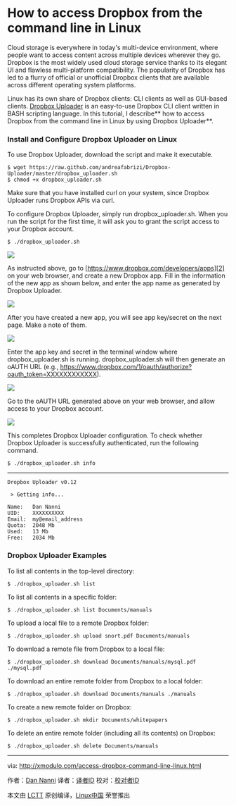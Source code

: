 How to access Dropbox from the command line in Linux
================================================================================
Cloud storage is everywhere in today's multi-device environment, where people want to access content across multiple devices wherever they go. Dropbox is the most widely used cloud storage service thanks to its elegant UI and flawless multi-platform compatibility. The popularity of Dropbox has led to a flurry of official or unofficial Dropbox clients that are available across different operating system platforms.

Linux has its own share of Dropbox clients: CLI clients as well as GUI-based clients. [Dropbox Uploader][1] is an easy-to-use Dropbox CLI client written in BASH scripting language. In this tutorial, I describe** how to access Dropbox from the command line in Linux by using Dropbox Uploader**.

### Install and Configure Dropbox Uploader on Linux ###

To use Dropbox Uploader, download the script and make it executable.

    $ wget https://raw.github.com/andreafabrizi/Dropbox-Uploader/master/dropbox_uploader.sh
    $ chmod +x dropbox_uploader.sh

Make sure that you have installed curl on your system, since Dropbox Uploader runs Dropbox APIs via curl.

To configure Dropbox Uploader, simply run dropbox_uploader.sh. When you run the script for the first time, it will ask you to grant the script access to your Dropbox account.

    $ ./dropbox_uploader.sh

![](https://c2.staticflickr.com/6/5739/22860931599_10c08ff15f_c.jpg)

As instructed above, go to [https://www.dropbox.com/developers/apps][2] on your web browser, and create a new Dropbox app. Fill in the information of the new app as shown below, and enter the app name as generated by Dropbox Uploader.

![](https://c2.staticflickr.com/6/5745/22932921350_4123d2dbee_c.jpg)

After you have created a new app, you will see app key/secret on the next page. Make a note of them.

![](https://c1.staticflickr.com/1/736/22932962610_7db51aa718_c.jpg)

Enter the app key and secret in the terminal window where dropbox_uploader.sh is running. dropbox_uploader.sh will then generate an oAUTH URL (e.g., https://www.dropbox.com/1/oauth/authorize?oauth_token=XXXXXXXXXXXX).

![](https://c1.staticflickr.com/1/563/22601635533_423738baed_c.jpg)

Go to the oAUTH URL generated above on your web browser, and allow access to your Dropbox account.

![](https://c1.staticflickr.com/1/675/23202598606_6110c1a31b_c.jpg)

This completes Dropbox Uploader configuration. To check whether Dropbox Uploader is successfully authenticated, run the following command.

    $ ./dropbox_uploader.sh info

----------

    Dropbox Uploader v0.12
    
     > Getting info... 
    
    Name:	Dan Nanni
    UID:	XXXXXXXXXX
    Email:	my@email_address
    Quota:	2048 Mb
    Used:	13 Mb
    Free:	2034 Mb

### Dropbox Uploader Examples ###

To list all contents in the top-level directory:

    $ ./dropbox_uploader.sh list

To list all contents in a specific folder:

    $ ./dropbox_uploader.sh list Documents/manuals

To upload a local file to a remote Dropbox folder:

    $ ./dropbox_uploader.sh upload snort.pdf Documents/manuals

To download a remote file from Dropbox to a local file:

    $ ./dropbox_uploader.sh download Documents/manuals/mysql.pdf ./mysql.pdf

To download an entire remote folder from Dropbox to a local folder:

    $ ./dropbox_uploader.sh download Documents/manuals ./manuals

To create a new remote folder on Dropbox:

    $ ./dropbox_uploader.sh mkdir Documents/whitepapers

To delete an entire remote folder (including all its contents) on Dropbox:

    $ ./dropbox_uploader.sh delete Documents/manuals

--------------------------------------------------------------------------------

via: http://xmodulo.com/access-dropbox-command-line-linux.html

作者：[Dan Nanni][a]
译者：[译者ID](https://github.com/译者ID)
校对：[校对者ID](https://github.com/校对者ID)

本文由 [LCTT](https://github.com/LCTT/TranslateProject) 原创编译，[Linux中国](https://linux.cn/) 荣誉推出

[a]:http://xmodulo.com/author/nanni
[1]:http://www.andreafabrizi.it/?dropbox_uploader
[2]:https://www.dropbox.com/developers/apps